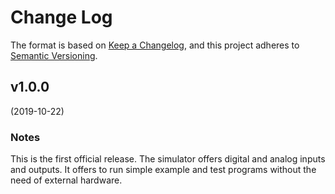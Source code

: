 # Change Log

The format is based on [Keep a Changelog](https://keepachangelog.com/en/1.0.0/),
and this project adheres to [Semantic Versioning](https://semver.org/spec/v2.0.0.html).


## v1.0.0
(2019-10-22)

### Notes
This is the first official release. The simulator offers digital and analog
inputs and outputs. It offers to run simple example and test programs without
the need of external hardware.

